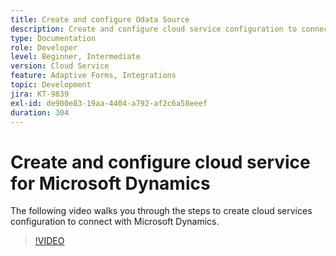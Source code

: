 ```yaml
---
title: Create and configure Odata Source
description: Create and configure cloud service configuration to connect with Microsoft Dynamics.
type: Documentation
role: Developer
level: Beginner, Intermediate
version: Cloud Service
feature: Adaptive Forms, Integrations
topic: Development
jira: KT-9839
exl-id: de900e83-19aa-4404-a792-af2c6a58eeef
duration: 304
---
```

# Create and configure cloud service for Microsoft Dynamics


The following video walks you through the steps to create cloud services configuration to connect with Microsoft Dynamics.

>[!VIDEO](https://video.tv.adobe.com/v/340758?quality=12&learn=on)
